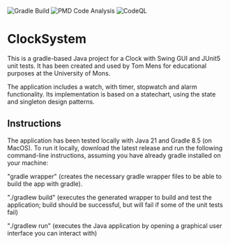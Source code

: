 ![Gradle Build](https://github.com/RomeoXXIV/ClockSystem/actions/workflows/gradle.yml/badge.svg)
![PMD Code Analysis](https://github.com/RomeoXXIV/ClockSystem/actions/workflows/pmd-analysis.yml/badge.svg)
![CodeQL](https://github.com/RomeoXXIV/ClockSystem/actions/workflows/codeql-analysis.yml/badge.svg)


# ClockSystem

This is a gradle-based Java project for a Clock with Swing GUI and JUnit5 unit tests. It has been created and used by Tom Mens for educational purposes at the University of Mons.

The application includes a watch, with timer, stopwatch and alarm functionality.
Its implementation is based on a statechart, using the state and singleton design patterns.


## Instructions

The application has been tested locally with Java 21 and Gradle 8.5 (on MacOS). To run it locally, download the latest release and run the following command-line instructions, assuming you have already gradle installed on your machine:

"gradle wrapper" (creates the necessary gradle wrapper files to be able to build the app with gradle).

"./gradlew build" (executes the generated wrapper to build and test the application; build should be successful, but will fail if some of the unit tests fail)

"./gradlew run" (executes the Java application by opening a graphical user interface you can interact with)
